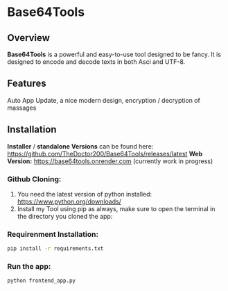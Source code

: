 # Base64Tools
## Overview

**Base64Tools** is a powerful and easy-to-use tool designed to be fancy. It is designed to encode and decode texts in both Asci and UTF-8.

## Features
Auto App Update, a nice modern design, encryption / decryption of massages

## Installation
**Installer** / **standalone Versions** can be found here: 
https://github.com/TheDoctor200/Base64Tools/releases/latest
**Web Version:** https://base64tools.onrender.com
(currently work in progress)

### Github Cloning:
1. You need the latest version of python installed: https://www.python.org/downloads/
2. Install my Tool using pip as always, make sure to open the terminal in the directory you cloned the app:

### Requirenment Installation:
```bash
pip install -r requirements.txt
```
### Run the app:
```bash
python frontend_app.py
```